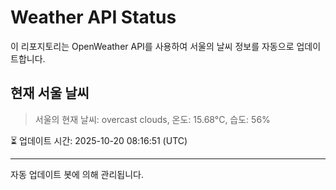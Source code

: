 
# Weather API Status

이 리포지토리는 OpenWeather API를 사용하여 서울의 날씨 정보를 자동으로 업데이트합니다.

## 현재 서울 날씨
> 서울의 현재 날씨: overcast clouds, 온도: 15.68°C, 습도: 56%

⏳ 업데이트 시간: 2025-10-20 08:16:51 (UTC)

---
자동 업데이트 봇에 의해 관리됩니다.
